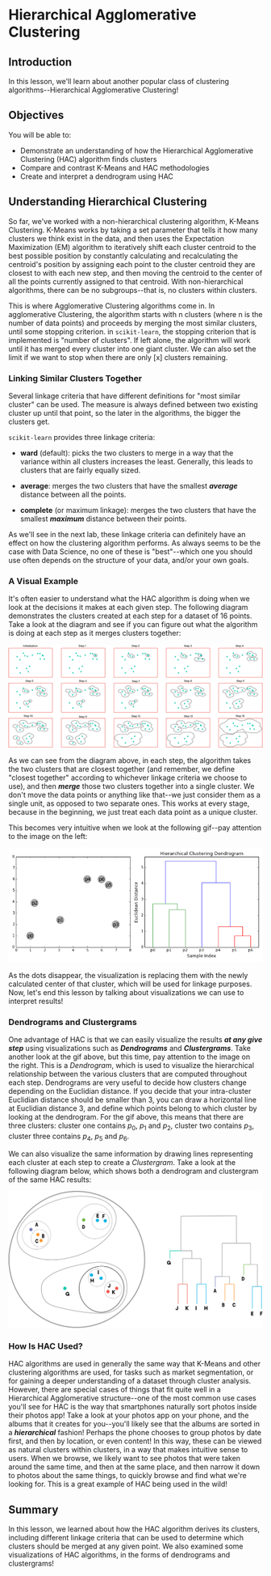 
# Hierarchical Agglomerative Clustering

## Introduction

In this lesson, we'll learn about another popular class of clustering algorithms--Hierarchical Agglomerative Clustering!

## Objectives

You will be able to:

* Demonstrate an understanding of how the Hierarchical Agglomerative Clustering (HAC) algorithm finds clusters
* Compare and contrast K-Means and HAC methodologies
* Create and interpret a dendrogram using HAC

## Understanding Hierarchical Clustering

So far, we've worked with a non-hierarchical clustering algorithm, K-Means Clustering. K-Means works by taking a set parameter that tells it how many clusters we think exist in the data, and then uses the Expectation Maximization (EM) algorithm to iteratively shift each cluster centroid to the best possible position by constantly calculating and recalculating the centroid's position by assigning each point to the cluster centroid they are closest to with each new step, and then moving the centroid to the center of all the points currently assigned to that centroid. With non-hierarchical algorithms, there can be no subgroups--that is, no clusters within clusters.

This is where Agglomerative Clustering algorithms come in. In agglomerative Clustering, the algorithm starts with n clusters (where n is the number of data points) and proceeds by merging the most similar clusters, until some stopping criterion. in `scikit-learn`, the stopping criterion that is implemented is "number of clusters".  If left alone, the algorithm will work until it has merged every cluster into one giant cluster. We can also set the limit if we want to stop when there are only \[x\] clusters remaining. 

### Linking Similar Clusters Together

Several linkage criteria that have different definitions for "most similar cluster" can be used. The measure is always defined between two existing cluster up until that point, so the later in the algorithms, the bigger the clusters get.

`scikit-learn` provides three linkage criteria:

- **ward** (default): picks the two clusters to merge in a way that the variance within all clusters increases the least. Generally, this leads to clusters that are fairly equally sized.

- **average**: merges the two clusters that have the smallest **_average_** distance between all the points.

- **complete** (or maximum linkage): merges the two clusters that have the smallest **_maximum_** distance between their points.

As we'll see in the next lab, these linkage criteria can definitely have an effect on how the clustering algorithm performs. As always seems to be the case with Data Science, no one of these is "best"--which one you should use often depends on the structure of your data, and/or your own goals. 

### A Visual Example

It's often easier to understand what the HAC algorithm is doing when we look at the decisions it makes at each given step. The following diagram demonstrates the clusters created at each step for a dataset of 16 points. Take a look at the diagram and see if you can figure out what the algorithm is doing at each step as it merges clusters together:


<img src='images/new_hac_iterative.png'>


As we can see from the diagram above, in each step, the algorithm takes the two clusters that are closest together (and remember, we define "closest together" according to whichever linkage criteria we choose to use), and then **_merge_** those two clusters together into a single cluster. We don't move the data points or anything like that--we just consider them as a single unit, as opposed to two separate ones. This works at every stage, because in the beginning, we just treat each data point as a unique cluster. 

This becomes very intuitive when we look at the following gif--pay attention to the image on the left:

<img src='images/dendrogram_gif.gif'>

As the dots disappear, the visualization is replacing them with the newly calculated center of that cluster, which will be used for linkage purposes. Now, let's end this lesson by talking about visualizations we can use to interpret results!

### Dendrograms and Clustergrams

One advantage of HAC is that we can easily visualize the results **_at any give step_** using visualizations such as **_Dendrograms_** and **_Clustergrams_**. Take another look at the gif above, but this time, pay attention to the image on the right.  This is a _Dendrogram_, which is used to visualize the hierarchical relationship between the various clusters that are computed throughout each step. Dendrograms are very useful to decide how clusters change depending on the Euclidian distance. If you decide that your intra-cluster Euclidian distance should be smaller than 3, you can draw a horizontal line at Euclidian distance 3, and define which points belong to which cluster by looking at the dendrogram. For the gif above, this means that there are three clusters: cluster one contains $p_0$, $p_1$ and $p_2$, cluster two contains $p_3$, cluster three contains $p_4$, $p_5$ and $p_6$.

We can also visualize the same information by drawing lines representing each cluster at each step to create a _Clustergram_. Take a look at the following diagram below, which shows both a dendrogram and clustergram of the same HAC results:

<img src='images/new_clustergram.png' width='600'>

### How Is HAC Used?

HAC algorithms are used in generally the same way that K-Means and other clustering algorithms are used, for tasks such as market segmentation, or for gaining a deeper understanding of a dataset through cluster analysis. However, there are special cases of things that fit quite well in a Hierarchical Agglomerative structure--one of the most common use cases you'll see for HAC is the way that smartphones naturally sort photos inside their photos app! Take a look at your photos app on your phone, and the albums that it creates for you--you'll likely see that the albums are sorted in a **_hierarchical_** fashion! Perhaps the phone chooses to group photos by date first, and then by location,  or even content! In this way, these can be viewed as natural clusters within clusters, in a way that makes intuitive sense to users. When we browse, we likely want to see photos that were taken around the same time, and then at the same place, and then narrow it down to photos about the same things, to quickly browse and find what we're looking for. This is a great example of HAC being used in the wild!

## Summary

In this lesson, we learned about how the HAC algorithm derives its clusters, including different linkage criteria that can be used to determine which clusters should be merged at any given point. We also examined some visualizations of HAC algorithms, in the forms of dendrograms and clustergrams!


```python

```
